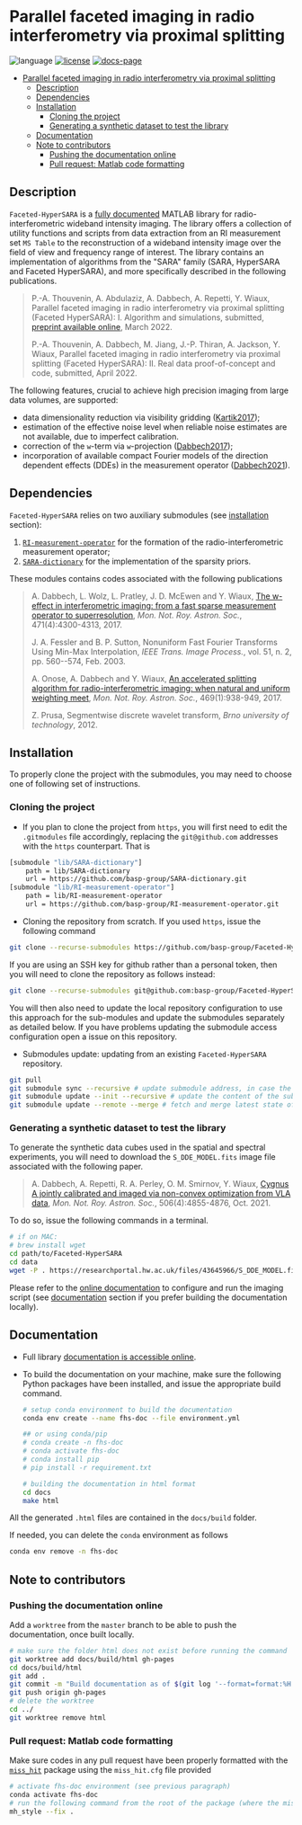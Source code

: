# Parallel faceted imaging in radio interferometry via proximal splitting

![language](https://img.shields.io/badge/language-MATLAB-orange.svg)
[![license](https://img.shields.io/badge/license-GPL--3.0-brightgreen.svg)](LICENSE)
[![docs-page](https://img.shields.io/badge/docs-latest-blue)](https://basp-group.github.io/Faceted-HyperSARA/index.html)

- [Parallel faceted imaging in radio interferometry via proximal splitting](#parallel-faceted-imaging-in-radio-interferometry-via-proximal-splitting)
  - [Description](#description)
  - [Dependencies](#dependencies)
  - [Installation](#installation)
    - [Cloning the project](#cloning-the-project)
    - [Generating a synthetic dataset to test the library](#generating-a-synthetic-dataset-to-test-the-library)
  - [Documentation <a name="doc"></a>](#documentation-)
  - [Note to contributors](#note-to-contributors)
    - [Pushing the documentation online](#pushing-the-documentation-online)
    - [Pull request: Matlab code formatting](#pull-request-matlab-code-formatting)

## Description

``Faceted-HyperSARA`` is a [fully documented]((https://basp-group.github.io/Faceted-HyperSARA/_imaging/imaging.html)) MATLAB library for radio-interferometric wideband intensity imaging. The library offers a collection of utility functions and scripts from data extraction from an RI measurement set ``MS Table`` to the reconstruction of a wideband intensity image over the field of view and frequency range of interest. The library contains an implementation of algorithms from the "SARA" family (SARA,
HyperSARA and Faceted HyperSARA), and more specifically described in the following publications. 

>P.-A. Thouvenin, A. Abdulaziz, A. Dabbech, A. Repetti, Y. Wiaux, Parallel faceted imaging in radio interferometry via proximal splitting (Faceted HyperSARA): I. Algorithm and simulations, submitted, [preprint available online](https://arxiv.org/abs/2003.07358), March 2022.  
>
>P.-A. Thouvenin, A. Dabbech, M. Jiang, J.-P. Thiran, A. Jackson, Y. Wiaux, 
Parallel faceted imaging in radio interferometry via proximal splitting (Faceted HyperSARA): II. Real data proof-of-concept and code, submitted, April  2022.

The following features, crucial to achieve high precision imaging from large data volumes, are supported:

- data dimensionality reduction via visibility gridding ([Kartik2017](https://academic.oup.com/mnras/article/468/2/2382/3061880));
- estimation of the effective noise level when reliable noise estimates are not available, due to imperfect calibration.
- correction of the `w`-term via `w`-projection ([Dabbech2017](https://academic.oup.com/mnras/article/471/4/4300/3965853));
- incorporation of available compact Fourier models of the direction dependent effects (DDEs) in the measurement operator ([Dabbech2021](https://academic.oup.com/mnras/article-abstract/506/4/4855/6315336?redirectedFrom=fulltext)).

## Dependencies 

``Faceted-HyperSARA`` relies on two auxiliary submodules (see [installation](install) section):

1. [`RI-measurement-operator`](https://github.com/basp-group/RI-measurement-operator) for the formation of the radio-interferometric measurement operator;
2. [`SARA-dictionary`](https://github.com/basp-group/SARA-dictionary) for the implementation of the sparsity priors.

These modules contains codes associated with the following publications

> A. Dabbech, L. Wolz, L. Pratley, J. D. McEwen and Y. Wiaux, [The w-effect in interferometric imaging: from a fast sparse measurement operator to superresolution](http://dx.doi.org/10.1093/mnras/stx1775), *Mon. Not. Roy. Astron. Soc.*, 471(4):4300-4313, 2017.
>
> J. A. Fessler and B. P. Sutton, Nonuniform Fast Fourier Transforms Using Min-Max Interpolation, *IEEE Trans. Image Process.*, vol. 51, n. 2, pp. 560--574, Feb. 2003.
>
> A. Onose, A. Dabbech and Y. Wiaux, [An accelerated splitting algorithm for radio-interferometric imaging: when natural and uniform weighting meet](http://dx.doi.org/10.1093/mnras/stx755), *Mon. Not. Roy. Astron. Soc.*, 469(1):938-949, 2017.
> 
> Z. Prusa, Segmentwise discrete wavelet transform, *Brno university of technology*, 2012.

## Installation

To properly clone the project with the submodules, you may need to choose one of following set of instructions.

### Cloning the project

- If you plan to clone the project from `https`, you will first need to edit the `.gitmodules` file accordingly, replacing the `git@github.com` addresses with the `https` counterpart. That is

```bash
[submodule "lib/SARA-dictionary"]
	path = lib/SARA-dictionary
	url = https://github.com/basp-group/SARA-dictionary.git
[submodule "lib/RI-measurement-operator"]
	path = lib/RI-measurement-operator
	url = https://github.com/basp-group/RI-measurement-operator.git
```

- Cloning the repository from scratch. If you used `https`, issue the following command

```bash
git clone --recurse-submodules https://github.com/basp-group/Faceted-HyperSARA.git
```

If you are using an SSH key for github rather than a personal token, then you will need to clone the repository as follows instead:

```bash
git clone --recurse-submodules git@github.com:basp-group/Faceted-HyperSARA.git
```

You will then also need to update the local repository configuration to use this approach for the sub-modules and update the submodules separately as detailed below. If you have problems updating the submodule access configuration open a issue on this repository.

- Submodules update: updating from an existing `Faceted-HyperSARA` repository.

```bash
git pull
git submodule sync --recursive # update submodule address, in case the url has changed
git submodule update --init --recursive # update the content of the submodules
git submodule update --remote --merge # fetch and merge latest state of the submodule
```

### Generating a synthetic dataset to test the library

To generate the synthetic data cubes used in the spatial and spectral experiments, you will need to download the `S_DDE_MODEL.fits` image file associated with the following paper.

> A. Dabbech, A. Repetti, R. A. Perley, O. M. Smirnov, Y. Wiaux, [Cygnus A jointly calibrated and imaged via non-convex optimization from VLA data](https://doi.org/10.1093/mnras/stab1903), *Mon. Not. Roy. Astron. Soc.*, 506(4):4855-4876, Oct. 2021.

To do so, issue the following commands in a terminal.

```bash
# if on MAC: 
# brew install wget
cd path/to/Faceted-HyperSARA
cd data
wget -P . https://researchportal.hw.ac.uk/files/43645966/S_DDE_MODEL.fits
```

Please refer to the [online documentation](https://basp-group.github.io/Faceted-HyperSARA/_imaging/imaging.html) to configure and run the imaging script (see [documentation](doc) section if you prefer building the documentation locally).

<!-- ## Configuration

To reproduce the experiments on the Cirrus HPC system ([https://www.cirrus.ac.uk](https://www.cirrus.ac.uk)), configure the `.csv` file contained in `imaging/spatial` or `imaging/spectral` as required and run the following

```bash
cd path/to/Faceted-HyperSARA
module load anaconda/python3
# configure / update the python job script
vi job_spatial.py
python job_spatial.py
```
Cirrus is configured with Matlab and python installed using the module system and uses the Slurm batch system. If your system is configured differently then the batch files (`run_simulation.slurm` in the `imaging/spatial` or `imaging/spectral` directories) will need to be altered to fit your system setup. -->

## Documentation <a name="doc"></a>

- Full library [documentation is accessible online](https://basp-group.github.io/Faceted-HyperSARA/_imaging/imaging.html).

- To build the documentation on your machine, make sure the following Python packages have been installed, and issue the appropriate build command.

    ```bash
    # setup conda environment to build the documentation
    conda env create --name fhs-doc --file environment.yml

    ## or using conda/pip
    # conda create -n fhs-doc
    # conda activate fhs-doc
    # conda install pip
    # pip install -r requirement.txt

    # building the documentation in html format
    cd docs
    make html
    ```

All the generated ``.html`` files are contained in the ``docs/build`` folder.

If needed, you can delete the `conda` environment as follows

```bash
conda env remove -n fhs-doc
```

## Note to contributors

### Pushing the documentation online

Add a `worktree` from the `master` branch to be able to push the documentation, once built locally.

```bash
# make sure the folder html does not exist before running the command
git worktree add docs/build/html gh-pages
cd docs/build/html
git add .
git commit -m "Build documentation as of $(git log '--format=format:%H' master -1)"
git push origin gh-pages
# delete the worktree
cd ../
git worktree remove html
```

### Pull request: Matlab code formatting

Make sure codes in any pull request have been properly formatted with the [`miss_hit`](https://pypi.org/project/miss-hit/) package using the `miss_hit.cfg` file provided

```bash
# activate fhs-doc environment (see previous paragraph)
conda activate fhs-doc
# run the following command from the root of the package (where the miss_hit.cfg file is)
mh_style --fix .
```
